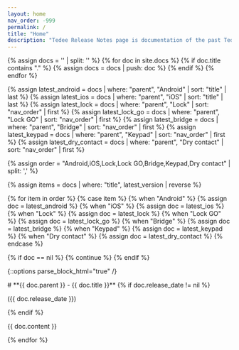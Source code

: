 ```yaml
---
layout: home
nav_order: -999
permalink: /
title: "Home"
description: "Tedee Release Notes page is documentation of the past Tedee public releases of multiple areas: Android app, iOS app and smart device firmwares."
---
```


{% assign docs = '' | split: '' %}
{% for doc in site.docs %}
 {% if doc.title contains "." %}
  {% assign docs = docs | push: doc %}
 {% endif %}
{% endfor %}

{% assign latest_android = docs | where: "parent", "Android" | sort: "title" | last %}
{% assign latest_ios = docs | where: "parent", "iOS" | sort: "title" | last %}
{% assign latest_lock = docs | where: "parent", "Lock" | sort: "nav_order" | first %}
{% assign latest_lock_go = docs | where: "parent", "Lock GO" | sort: "nav_order" | first %}
{% assign latest_bridge = docs | where: "parent", "Bridge" | sort: "nav_order" | first %}
{% assign latest_keypad = docs | where: "parent", "Keypad" | sort: "nav_order" | first %}
{% assign latest_dry_contact = docs | where: "parent", "Dry contact" | sort: "nav_order" | first %}

{% assign order = "Android,iOS,Lock,Lock GO,Bridge,Keypad,Dry contact" | split: ',' %}

{% assign items = docs | where: "title", latest_version | reverse %}

{% for item in order %}
{% case item %}
  {% when "Android" %}
    {% assign doc = latest_android %}
  {% when "iOS" %}
    {% assign doc = latest_ios %}
  {% when "Lock" %}
    {% assign doc = latest_lock %}
  {% when "Lock GO" %}
    {% assign doc = latest_lock_go %}
  {% when "Bridge" %}
    {% assign doc = latest_bridge %}
  {% when "Keypad" %}
    {% assign doc = latest_keypad %}
  {% when "Dry contact" %}
    {% assign doc = latest_dry_contact %}
{% endcase %}

{% if doc == nil %}
  {% continue %}
{% endif %}

{::options parse_block_html="true" /}
<div id="title">
# **{{ doc.parent }} - {{ doc.title }}**
{% if doc.release_date != nil %}
<p>({{ doc.release_date }})</p>
{% endif %}
</div>

{{ doc.content }}

{% endfor %}